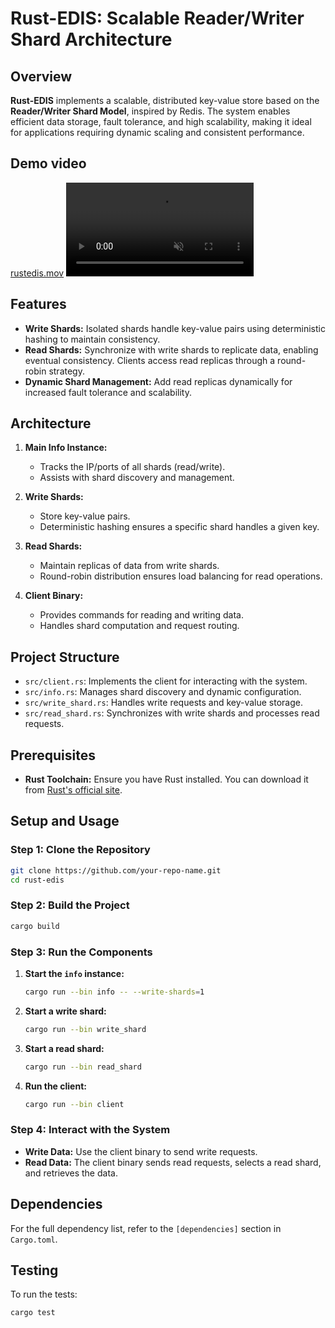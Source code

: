 # Rust-EDIS: Scalable Reader/Writer Shard Architecture

## Overview

**Rust-EDIS** implements a scalable, distributed key-value store based on the **Reader/Writer Shard Model**, inspired by Redis. The system enables efficient data storage, fault tolerance, and high scalability, making it ideal for applications requiring dynamic scaling and consistent performance.

## Demo video

[rustedis.mov](https://github.com/olincollege/rust-edis/blob/main/docs/rustedis.mov)
<video autoplay loop src="https://github.com/user-attachments/assets/c65dba8a-dd01-4ea6-b8cb-7fc4d305a90e" controls="controls" muted="muted" playsinline="playsinline"></video>




## Features

- **Write Shards:** Isolated shards handle key-value pairs using deterministic hashing to maintain consistency.
- **Read Shards:** Synchronize with write shards to replicate data, enabling eventual consistency. Clients access read replicas through a round-robin strategy.
- **Dynamic Shard Management:** Add read replicas dynamically for increased fault tolerance and scalability.

## Architecture

1. **Main Info Instance:**
   - Tracks the IP/ports of all shards (read/write).
   - Assists with shard discovery and management.

2. **Write Shards:**
   - Store key-value pairs.
   - Deterministic hashing ensures a specific shard handles a given key.

3. **Read Shards:**
   - Maintain replicas of data from write shards.
   - Round-robin distribution ensures load balancing for read operations.

4. **Client Binary:**
   - Provides commands for reading and writing data.
   - Handles shard computation and request routing.

## Project Structure

- `src/client.rs`: Implements the client for interacting with the system.
- `src/info.rs`: Manages shard discovery and dynamic configuration.
- `src/write_shard.rs`: Handles write requests and key-value storage.
- `src/read_shard.rs`: Synchronizes with write shards and processes read requests.

## Prerequisites

- **Rust Toolchain:** Ensure you have Rust installed. You can download it from [Rust's official site](https://www.rust-lang.org/tools/install).

## Setup and Usage

### Step 1: Clone the Repository

```bash
git clone https://github.com/your-repo-name.git
cd rust-edis
```

### Step 2: Build the Project

```bash
cargo build
```

### Step 3: Run the Components

1. **Start the `info` instance:**

   ```bash
   cargo run --bin info -- --write-shards=1
   ```

2. **Start a write shard:**

   ```bash
   cargo run --bin write_shard
   ```

3. **Start a read shard:**

   ```bash
   cargo run --bin read_shard
   ```

4. **Run the client:**

   ```bash
   cargo run --bin client
   ```

### Step 4: Interact with the System

- **Write Data:** Use the client binary to send write requests.
- **Read Data:** The client binary sends read requests, selects a read shard, and retrieves the data.

## Dependencies

For the full dependency list, refer to the `[dependencies]` section in `Cargo.toml`.

## Testing

To run the tests:

```bash
cargo test
```
